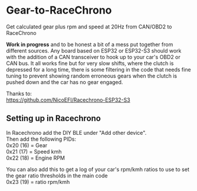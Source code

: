 # Gear-to-RaceChrono
Get calculated gear plus rpm and speed at 20Hz from CAN/OBD2 to RaceChrono
  
**Work in progress** and to be honest a bit of a mess put together from different sources. Any board based on ESP32 or ESP32-S3 should work with the addition of a CAN transceiver to hook up to your car's OBD2 or CAN bus. It all works fine but for very slow shifts, where the clutch is depressed for a long time, there is some filtering in the code that needs fine tuning to prevent showing random erroneous gears when the clutch is pushed down and the car has no gear engaged. 
  
Thanks to:  
https://github.com/NicoEFI/Racechrono-ESP32-S3  
  
##  Setting up in Racechrono  

In Racechrono add the DIY BLE under "Add other device".    
Then add the following PIDs:  
0x20 (16) = Gear  
0x21 (17) = Speed kmh  
0x22 (18) = Engine RPM  
  
You can also add this to get a log of your car's rpm/kmh ratios to use to set the gear ratio thresholds in the main code  
0x23 (19) = ratio rpm/kmh
